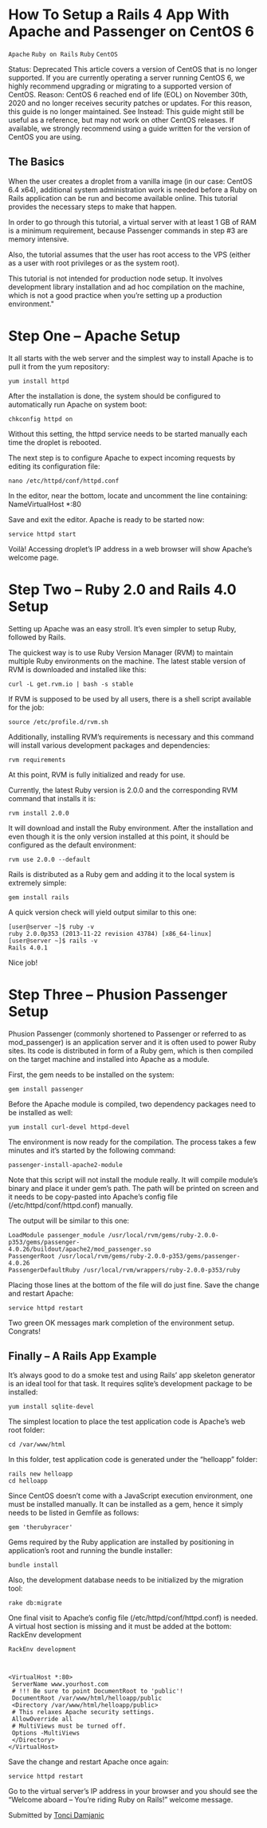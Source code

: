 # How To Setup a Rails 4 App With Apache and Passenger on CentOS 6

```Apache``` ```Ruby on Rails``` ```Ruby``` ```CentOS```


Status: Deprecated
This article covers a version of CentOS that is no longer supported. If you are currently operating a server running CentOS 6, we highly recommend upgrading or migrating to a supported version of CentOS.
Reason:
CentOS 6 reached end of life (EOL) on November 30th, 2020 and no longer receives security patches or updates. For this reason, this guide is no longer maintained.
See Instead:
This guide might still be useful as a reference, but may not work on other CentOS releases. If available, we strongly recommend using a guide written for the version of CentOS you are using.

## The Basics



When the user creates a droplet from a vanilla image (in our case: CentOS 6.4 x64), additional system administration work is needed before a Ruby on Rails application can be run and become available online.  This tutorial provides the necessary steps to make that happen.


In order to go through this tutorial, a virtual server with at least 1 GB of RAM is a minimum  requirement, because Passenger commands in step #3 are memory intensive.


Also, the tutorial assumes that the user has root access to the VPS (either as a user with root privileges or as the system root).


This tutorial is not intended for production node setup. It involves development library installation and ad hoc compilation on the machine, which is not a good practice when you’re setting up a production environment."


# Step One – Apache Setup



It all starts with the web server and the simplest way to install Apache is to pull it from the yum repository:


```
yum install httpd 

```


After the installation is done, the system should be configured to automatically run Apache on system boot:


```
chkconfig httpd on 

```


Without this setting, the httpd service needs to be started manually each time the droplet is rebooted.


The next step is to configure Apache to expect incoming requests by editing its configuration file:


```
nano /etc/httpd/conf/httpd.conf 

```


In the editor, near the bottom, locate and uncomment the line containing: NameVirtualHost *:80


Save and exit the editor. Apache is ready to be started now:


```
service httpd start 

```


Voilà! Accessing droplet’s IP address in a web browser will show Apache’s welcome page.


# Step Two – Ruby 2.0 and Rails 4.0 Setup



Setting up Apache was an easy stroll. It’s even simpler to setup Ruby, followed by Rails.


The quickest way is to use Ruby Version Manager (RVM) to maintain multiple Ruby environments on the
machine. The latest stable version of RVM is downloaded and installed like this:


```
curl -L get.rvm.io | bash -s stable 

```


If RVM is supposed to be used by all users, there is a shell script available for the job:


```
source /etc/profile.d/rvm.sh 

```


Additionally, installing RVM’s requirements is necessary and this command will install various development packages and dependencies:


```
rvm requirements 

```


At this point, RVM is fully initialized and ready for use.


Currently, the latest Ruby version is 2.0.0 and the corresponding RVM command that installs it is:


```
rvm install 2.0.0 

```


It will download and install the Ruby environment. After the installation and even though it is the only version installed at this point, it should be configured as the default environment:


```
rvm use 2.0.0 --default 

```


Rails is distributed as a Ruby gem and adding it to the local system is extremely simple:


```
gem install rails 

```


A quick version check will yield output similar to this one:


```
[user@server ~]$ ruby -v 
ruby 2.0.0p353 (2013-11-22 revision 43784) [x86_64-linux] 
[user@server ~]$ rails -v 
Rails 4.0.1 

```


Nice job!


# Step Three – Phusion Passenger Setup



Phusion Passenger (commonly shortened to Passenger or referred to as mod_passenger) is an application server and it is often used to power Ruby sites. Its code is distributed in form of a Ruby gem, which is then compiled on the target machine and installed into Apache as a module.


First, the gem needs to be installed on the system:


```
gem install passenger 

```


Before the Apache module is compiled, two dependency packages need to be installed as well:


```
yum install curl-devel httpd-devel 

```


The environment is now ready for the compilation. The process takes a few minutes and it’s started by the following command:


```
passenger-install-apache2-module  

```


Note that this script will not install the module really. It will compile module’s binary and place it under
gem’s path. The path will be printed on screen and it needs to be copy-pasted into Apache’s config file
(/etc/httpd/conf/httpd.conf) manually.


The output will be similar to this one:


```
LoadModule passenger_module /usr/local/rvm/gems/ruby-2.0.0-p353/gems/passenger-
4.0.26/buildout/apache2/mod_passenger.so 
PassengerRoot /usr/local/rvm/gems/ruby-2.0.0-p353/gems/passenger-4.0.26 
PassengerDefaultRuby /usr/local/rvm/wrappers/ruby-2.0.0-p353/ruby 

```


Placing those lines at the bottom of the file will do just fine. Save the change and restart Apache:


```
service httpd restart 

```


Two green OK messages mark completion of the environment setup. Congrats!


## Finally – A Rails App Example



It’s always good to do a smoke test and using Rails’ app skeleton generator is an ideal tool for that task. It requires sqlite’s development package to be installed:


```
yum install sqlite-devel 

```


The simplest location to place the test application code is Apache’s web root folder:


```
cd /var/www/html 

```


In this folder, test application code is generated under the “helloapp” folder:


```
rails new helloapp 
cd helloapp 

```


Since CentOS doesn’t come with a JavaScript execution environment, one must be installed manually. It can be installed as a gem, hence it simply needs to be listed in Gemfile as follows:


```
gem 'therubyracer' 

```


Gems required by the Ruby application are installed by positioning in application’s root and running the bundle installer:


```
bundle install 

```


Also, the development database needs to be initialized by the migration tool:


```
rake db:migrate 

```


One final visit to Apache’s config file (/etc/httpd/conf/httpd.conf) is needed. A virtual host section is missing and it must be added at the bottom:
RackEnv development


```
RackEnv development



<VirtualHost *:80> 
 ServerName www.yourhost.com 
 # !!! Be sure to point DocumentRoot to 'public'! 
 DocumentRoot /var/www/html/helloapp/public 
 <Directory /var/www/html/helloapp/public> 
 # This relaxes Apache security settings. 
 AllowOverride all 
 # MultiViews must be turned off. 
 Options -MultiViews 
 </Directory> 
</VirtualHost> 

```


Save the change and restart Apache once again:


```
service httpd restart 

```


Go to the virtual server’s IP address in your browser and you should see the “Welcome aboard – You’re riding Ruby on Rails!” welcome message.


<div class=“author”>Submitted by <a href=" http://www.linkedin.com/in/toncidamjanic">Tonci Damjanic</a></div>


